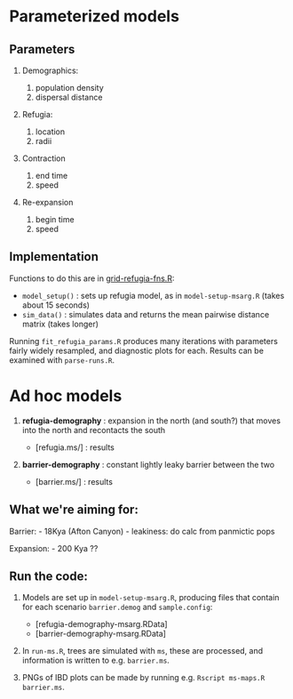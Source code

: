 # Parameterized models

## Parameters

1. Demographics:

    1. population density
    2. dispersal distance

2. Refugia:

    1. location
    2. radii

3. Contraction
    
    1. end time
    2. speed

4. Re-expansion

    1. begin time
    2. speed

## Implementation

Functions to do this are in [grid-refugia-fns.R](grid-refugia-fns.R):

- `model_setup()` : sets up refugia model, as in `model-setup-msarg.R` (takes about 15 seconds)
- `sim_data()` : simulates data and returns the mean pairwise distance matrix (takes longer)

Running `fit_refugia_params.R` produces many iterations with parameters fairly widely resampled,
and diagnostic plots for each.  Results can be examined with
`parse-runs.R`.


# Ad hoc models

1.  **refugia-demography** : expansion in the north (and south?) that moves into the north and recontacts the south

    - [refugia.ms/] : results

2.  **barrier-demography** : constant lightly leaky barrier between the two

    - [barrier.ms/] : results

## What we're aiming for:

Barrier:
    - 18Kya  (Afton Canyon)
    - leakiness: do calc from panmictic pops

Expansion:
    - 200 Kya ??


## Run the code:

1.  Models are set up in `model-setup-msarg.R`, producing files
    that contain for each scenario `barrier.demog` and `sample.config`:
    
    * [refugia-demography-msarg.RData]
    * [barrier-demography-msarg.RData]

2.  In `run-ms.R`, trees are simulated with `ms`, these are processed, and information is written to e.g. `barrier.ms`.

3.  PNGs of IBD plots can be made by running e.g. `Rscript ms-maps.R barrier.ms`.
